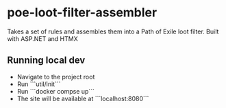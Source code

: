 # poe-loot-filter-assembler
Takes a set of rules and assembles them into a Path of Exile loot filter. Built with ASP.NET and HTMX

## Running local dev
<ul>
<li>Navigate to the project root</li>
<li>Run ```util/init```</li>
<li>Run ```docker compse up```</li>
<li>The site will be available at ```localhost:8080```</li>
</ul>

